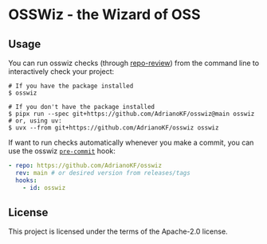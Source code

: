 # OSSWiz - the Wizard of OSS

## Usage

You can run osswiz checks (through [repo-review](https://repo-review.readthedocs.io/en/latest/)) from the command line to interactively check your project:

```console
# If you have the package installed
$ osswiz

# If you don't have the package installed
$ pipx run --spec git+https://github.com/AdrianoKF/osswiz@main osswiz
# or, using uv:
$ uvx --from git+https://github.com/AdrianoKF/osswiz osswiz
```

If want to run checks automatically whenever you make a commit, you can use the osswiz [`pre-commit`](https://pre-commit.com) hook:

```yaml
- repo: https://github.com/AdrianoKF/osswiz
  rev: main # or desired version from releases/tags
  hooks:
    - id: osswiz
```

## License

This project is licensed under the terms of the Apache-2.0 license.
